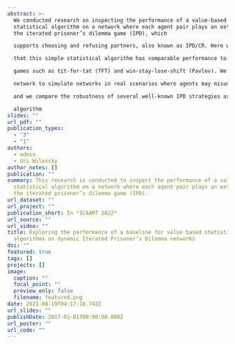 ```yaml
---
abstract: >-
  We conducted research on inspecting the performance of a value-based
  statistical algorithm on a network where each agent pair plays an extension of
  the iterated prisoner’s dilemma game (IPD), which

  supports choosing and refusing partners, also known as IPD/CR. Here we show by multi-agent simulation

  that this simple statistical algorithm has comparable performance to other well-known strategies on IPD

  games such as tit-for-tat (TFT) and win-stay-lose-shift (Pavlov). We also add noise corruption to the

  network to simulate networks in real scenarios where agents may misunderstand the passed message,

  and we compare the robustness of several well-known IPD strategies as well as the proposed statistical

  algorithm
slides: ""
url_pdf: ""
publication_types:
  - "3"
  - "1"
authors:
  - admin
  - Uri Wilensky
author_notes: []
publication: ""
summary: This research is conducted to inspect the performance of a value-based
  statistical algorithm on a network where each agent pair plays an extension of
  the iterated prisoner’s dilemma game (IPD).
url_dataset: ""
url_project: ""
publication_short: In *ICAART 2022*
url_source: ""
url_video: ""
title: Exploring the performance of a baseline for value based statistical
  algorithms on dynamic Iterated Prisoner’s Dilemma networks
doi: ""
featured: true
tags: []
projects: []
image:
  caption: ""
  focal_point: ""
  preview_only: false
  filename: featured.png
date: 2021-08-19T04:17:16.742Z
url_slides: ""
publishDate: 2017-01-01T00:00:00.000Z
url_poster: ""
url_code: ""
---
```

